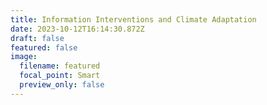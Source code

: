 ```yaml
---
title: Information Interventions and Climate Adaptation
date: 2023-10-12T16:14:30.872Z
draft: false
featured: false
image:
  filename: featured
  focal_point: Smart
  preview_only: false
---
```

